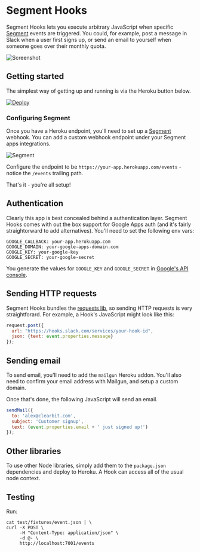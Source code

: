 # Segment Hooks

Segment Hooks lets you execute arbitrary JavaScript when specific [Segment](http://segment.com) events are triggered. You could, for example, post a message in Slack when a user first signs up, or send an email to yourself when someone goes over their monthly quota.

![Screenshot](https://cloud.githubusercontent.com/assets/2142/17839073/279c355c-6792-11e6-879d-39a12a914302.png)


## Getting started

The simplest way of getting up and running is via the Heroku button below.

[![Deploy](https://www.herokucdn.com/deploy/button.png)](https://heroku.com/deploy)

### Configuring Segment

Once you have a Heroku endpoint, you'll need to set up a [Segment](http://segment.com) webhook. You can add a custom webhook endpoint under your Segment apps integrations.

![Segment](https://cloud.githubusercontent.com/assets/2142/17839081/4a88c83c-6792-11e6-8fb4-875c1022a89b.png)

Configure the endpoint to be `https://your-app.herokuapp.com/events` - notice the `/events` trailing path.

That's it - you're all setup!

## Authentication

Clearly this app is best concealed behind a authentication layer. Segment Hooks comes with out the box support for Google Apps auth (and it's fairly straightorward to add alternatives). You'll need to set the following env vars:

    GOOGLE_CALLBACK: your-app.herokuapp.com
    GOOGLE_DOMAIN: your-google-apps-domain.com
    GOOGLE_KEY: your-google-key
    GOOGLE_SECRET: your-google-secret

You generate the values for `GOOGLE_KEY` and `GOOGLE_SECRET` in [Google's API console](https://console.developers.google.com).

## Sending HTTP requests

Segment Hooks bundles the [requests lib](https://github.com/request/request), so sending HTTP requests is very straightforard. For example, a Hook's JavaScript might look like this:

```javascript
request.post({
  url: "https://hooks.slack.com/services/your-hook-id",
  json: {text: event.properties.message}
});
```

## Sending email

To send email, you'll need to add the `mailgun` Heroku addon. You'll also need to confirm your email address with Mailgun, and setup a custom domain.

Once that's done, the following JavaScript will send an email.

```javascript
sendMail({
  to: 'alex@clearbit.com',
  subject: 'Customer signup',
  text: (event.properties.email + ' just signed up!')
});
```

## Other libraries

To use other Node libraries, simply add them to the `package.json` dependencies and deploy to Heroku. A Hook can access all of the usual node context.

## Testing

Run:

```shell
cat test/fixtures/event.json | \
curl -X POST \
     -H "Content-Type: application/json" \
     -d @- \
     http://localhost:7001/events
```
